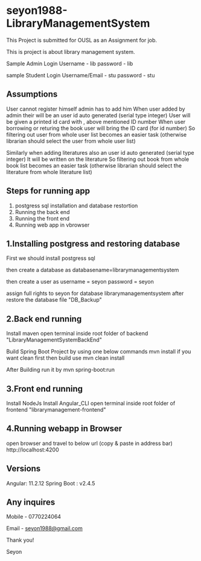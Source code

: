 # seyon1988-LibraryManagementSystem

This Project is submitted for OUSL as an Assignment for job.

This is project is about library management system.


Sample Admin Login
Username - lib
password - lib

sample Student Login
Username/Email - stu
password - stu


Assumptions
-----------
User cannot register himself admin has to add him
When user added by admin
their will be an user id auto generated (serial type integer)
User will be given a printed id card with , above mentioned ID number
When user borrowing or returing the book user will bring the ID card (for id number)
So filtering out user from whole user list becomes an easier task
(otherwise librarian should select the user from whole user list)

Similarly when adding literatures also an user id auto generated (serial type integer)
It will be written on the literature
So filtering out book from whole book list becomes an easier task
(otherwise librarian should select the literature from whole literature list)

Steps for running app
----------------------
1. postgress sql installation and database restortion
2. Running the back end
3. Running the front end
4. Running web app in vbrowser

1.Installing postgress and restoring database
----------------------------------------------
First we should install postgress sql

then create a database as 
databasename=librarymanagementsystem

then create a user as
username = seyon
password = seyon

assign full rights to seyon for database librarymanagementsystem
after restore the database file "DB_Backup"


2.Back end running
--------------------
Install maven
open terminal inside root folder 
of backend "LibraryManagementSystemBackEnd"

Build Spring Boot Project by using one below commands
mvn install
if you want clean first then build use
mvn clean install

After Building run it by
mvn spring-boot:run


3.Front end running
--------------------
Install NodeJs
Install Angular_CLI
open terminal inside root folder 
of frontend "librarymanagement-frontend"


4.Running webapp in Browser
---------------------------
open browser and travel to below url
(copy & paste in address bar)
http://localhost:4200


Versions
---------
Angular: 11.2.12
Spring Boot : v2.4.5

Any inquires
-----------
Mobile - 0770224064

Email - seyon1988@gmail.com


Thank you!

Seyon

